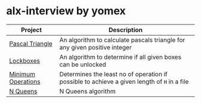 # alx-interview by yomex

| Project | Description |
| ------- | ----------- |
| [Pascal Triangle](./0x00-pascal_triangle/0-pascal_triangle.py) | An algorithm to calculate pascals triangle for any given positive integer |
| [Lockboxes](./0x01-lockboxes/0-lockboxes.py) | An algorithm to determine if all given boxes can be unlocked |
| [Minimum Operations](./0x02-minimum_operations/0-minoperations.py) | Determines the least no of operation if possible to achieve a given length of `H` in a file |
| [N Queens](./0x05-nqueens/) | N Queens algorithm |
